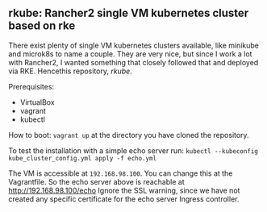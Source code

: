 **rkube: Rancher2 single VM kubernetes cluster based on rke**
---
There exist plenty of single VM kubernetes clusters available, like minikube and microk8s to name a couple.  They are very nice, but since I work a lot with Rancher2, I wanted something that closely followed that and deployed via RKE. Hencethis repository, _rkube_.

Prerequisites:
- VirtualBox
- vagrant
- kubectl

How to boot: `vagrant up` at the directory you have cloned the repository.

To test the installation with a simple echo server run: `kubectl --kubeconfig kube_cluster_config.yml apply -f echo.yml`

The VM is accessible at `192.168.98.100`. You can change this at the Vagrantfile. So the echo server above is reachable at http://192.168.98.100/echo Ignore the SSL warning, since we have not created any specific certificate for the echo server Ingress controller.
